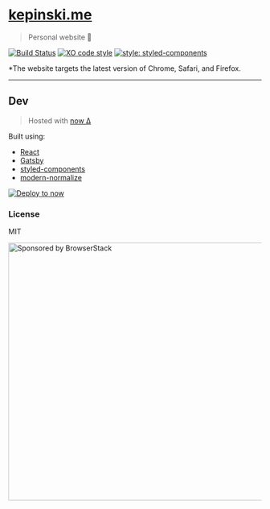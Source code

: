 # [kepinski.me](https://kepinski.me)

> Personal website 🚀

[![Build Status](https://travis-ci.org/xxczaki/kepinski.me.svg?branch=master)](https://travis-ci.org/xxczaki/kepinski.me) [![XO code style](https://img.shields.io/badge/code_style-XO-5ed9c7.svg)](https://github.com/xojs/xo)
[![style: styled-components](https://img.shields.io/badge/style-%F0%9F%92%85%20styled--components-orange.svg?colorB=daa357&colorA=db748e)](https://github.com/styled-components/styled-components)

*The website targets the latest version of Chrome, Safari, and Firefox.

---

## Dev

> Hosted with [now Δ](https://zeit.com/now)

Built using:

- [React](https://reactjs.org/)
- [Gatsby](https://www.gatsbyjs.org/)
- [styled-components](https://www.styled-components.com/)
- [modern-normalize](https://github.com/sindresorhus/modern-normalize)

[![Deploy to now](https://deploy.now.sh/static/button.svg)](https://deploy.now.sh/?repo=https://github.com/xxczaki/kepinski.me)

### License

MIT

<a href="https://www.browserstack.com/"><img src="https://imgur.com/l3iy9C6.png" width="512" alt="Sponsored by BrowserStack"></a>
